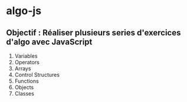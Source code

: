 # algo-js


## Objectif : Réaliser plusieurs series d'exercices d'algo avec JavaScript

1. Variables
2. Operators
3. Arrays
4. Control Structures
5. Functions
6. Objects
7. Classes